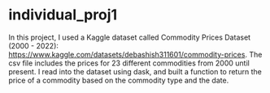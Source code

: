 # individual_proj1

In this project, I used a Kaggle dataset called Commodity Prices Dataset (2000 - 2022): https://www.kaggle.com/datasets/debashish311601/commodity-prices. The csv file includes the prices for 23 different commodities from 2000 until present. I read into the dataset using dask, and built a function to return the price of a commodity based on the commodity type and the date. 